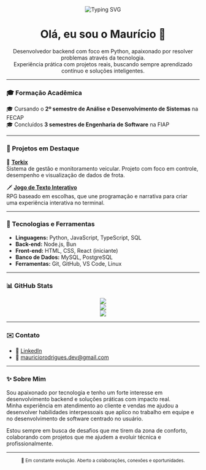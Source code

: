 <!-- Banner com frase -->
<p align="center">
  <img src="https://readme-typing-svg.herokuapp.com?font=Fira+Code&size=24&pause=1000&color=3F8EF7&center=true&vCenter=true&width=435&lines=Desenvolvendo+com+propósito...;Aprendendo+continuamente...;Construindo+soluções+com+tecnologia." alt="Typing SVG" />
</p>

<h1 align="center">Olá, eu sou o Maurício 👋</h1>

<p align="center">
  Desenvolvedor backend com foco em Python, apaixonado por resolver problemas através da tecnologia.<br />
  Experiência prática com projetos reais, buscando sempre aprendizado contínuo e soluções inteligentes.
</p>

---

### 🎓 Formação Acadêmica

🎓 Cursando o **2º semestre de Análise e Desenvolvimento de Sistemas** na FECAP  
🎓 Concluídos **3 semestres de Engenharia de Software** na FIAP

---

### 🚀 Projetos em Destaque

🔧 [**Torkix**](https://github.com/mauooricio/torkix)  
Sistema de gestão e monitoramento veicular. Projeto com foco em controle, desempenho e visualização de dados de frota.

🗡️ [**Jogo de Texto Interativo**](https://github.com/mauooricio/jogo-interativo)  
RPG baseado em escolhas, que une programação e narrativa para criar uma experiência interativa no terminal.

---

### 🧰 Tecnologias e Ferramentas

- **Linguagens:** Python, JavaScript, TypeScript, SQL  
- **Back-end:** Node.js, Bun  
- **Front-end:** HTML, CSS, React (iniciante)  
- **Banco de Dados:** MySQL, PostgreSQL  
- **Ferramentas:** Git, GitHub, VS Code, Linux

---

### 📊 GitHub Stats

<div align="center">
  <img src="https://github-readme-stats.vercel.app/api?username=mauooricio&show_icons=true&theme=tokyonight" />
  <br />
  <img src="https://github-readme-stats.vercel.app/api/top-langs/?username=mauooricio&layout=compact&theme=tokyonight" />
  <br />
  <img src="https://streak-stats.demolab.com?user=mauooricio&theme=tokyonight" />
</div>

---

### ✉️ Contato

- 💼 [LinkedIn](https://www.linkedin.com/in/mauricio-rodrigues-dev/)
- 📧 [mauriciorodrigues.dev@gmail.com](mailto:mauriciorodrigues.dev@gmail.com)

---

### ✨ Sobre Mim

Sou apaixonado por tecnologia e tenho um forte interesse em desenvolvimento backend e soluções práticas com impacto real.  
Minha experiência em atendimento ao cliente e vendas me ajudou a desenvolver habilidades interpessoais que aplico no trabalho em equipe e no desenvolvimento de software centrado no usuário.

Estou sempre em busca de desafios que me tirem da zona de conforto, colaborando com projetos que me ajudem a evoluir técnica e profissionalmente.

---

<div align="center">
  <sub>📌 Em constante evolução. Aberto a colaborações, conexões e oportunidades.</sub>
</div>

